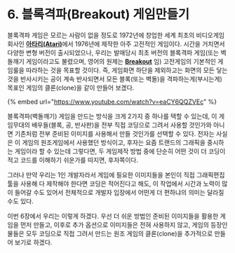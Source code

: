 # 6. 블록격파(Breakout) 게임만들기

블록격파 게임은 모르는 사람이 없을 정도로 1972년에 창업한 세계 최초의 비디오게임 회사인 [**아타리(Atari)**](https://namu.wiki/w/%EC%95%84%ED%83%80%EB%A6%AC)에서 1976년에 제작한 아주 고전적인 게임이다. 시간을 거치면서 다양한 변형 버전이 출시되었으나, 우리는 발매당시 최초 버전의 블록격파 게임(또는 벽돌깨기 게임이라고도 불렸으며, 영어의 원제는 [**Breakout**](https://namu.wiki/w/%EB%B8%8C%EB%A0%88%EC%9D%B4%ED%81%AC%EC%95%84%EC%9B%83) 임) 고전게임의 기본적인 게임룰을 따라하는 것을 목표할 것이다. 즉, 게임화면 하단을 제외하고는 화면의 모든 닿는 것을 반사시키는 공이 계속 반사되면서 모든 블록(또는 벽돌)을 격파하는게(부시는게) 목표인 게임의 클론(clone)을 같이 만들어 보겠다.&#x20;

{% embed url="https://www.youtube.com/watch?v=eaCY6QQZVEc" %}

블록격파(벽돌깨기) 게임을 만드는 방식을 크게 2가지 중 하나를 택할 수 있는데, 이 게임무대의 배우들(블록, 공, 반사판)을 전부 직접 코딩으로 그려서 사용할 것인가와 아니면 기존처럼 전부 준비된 이미지를 사용해서 만들 것인가를 선택할 수 있다. 전자는 사실은 이 게임의 원조게임에서 사용했던 방식이고, 후자는 요즘 트랜드의 그래픽을 중시하는 게임이라 할 수 있는데 그렇다면, 두 게임제작 방법 중에 단순히 어떤 것이 더 코딩이 적고 코드를 이해하기 쉬운가를 따지면, 후자쪽이다.&#x20;

그러나 만약 우리는 1인 개발자라서 게임에 필요한 이미지들을 본인이 직접 그래픽편집툴을 사용해 다 제작해야 한다면 코딩은 적어진다고 해도, 이 작업에서 시간과 노력이 많이 들어갈 수도 있어서 전체적으로 개발자 입장에서 어떤게 더 편하냐의 의미는 달라질 수도 있다.

이번 6장에서 우리는 이렇게 하겠다. 우선 더 쉬운 방법인 준비된 이미지들을 활용한 게임을 먼저 만들고, 이후로 추가 옵션으로 이미지들은 전혀 사용하지 않고, 게임의 등장인물들은 모두 코딩으로 직접 그려서 만드는 원조 게임의 클론(clone)을 추가적으로 만들어 보기로 하겠다.&#x20;

